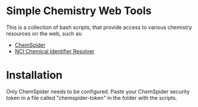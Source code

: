 # Simple Chemistry Web Tools

This is a collection of bash scripts, that provide access to various chemistry resources on the web, such as:

* [ChemSpider](http://www.chemspider.com)
* [NCI Chemical Identifier Resolver](http://http://cactus.nci.nih.gov/chemical/structure)

# Installation

Only ChemSpider needs to be configured. Paste your ChemSpider security token in a file called "chemspider-token" in the folder with the scripts.
